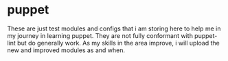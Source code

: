 puppet
======

These are just test modules and configs that i am storing here to help me in my journey in learning puppet. They are not fully conformant with puppet-lint but do generally work.
As my skills in the area improve, i will upload the new and improved modules as and when.
